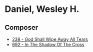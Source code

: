 # Daniel, Wesley H.

## Composer

- [238 - God Shall Wipe Away All Tears](/hymns/238.md)
- [692 - In The Shadow Of The Cross](/hymns/692.md)

